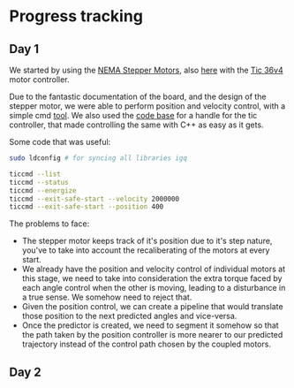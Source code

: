 # Progress tracking

## Day 1

We started by using the [NEMA Stepper Motors](https://robokits.co.in/motors/stepper-motor/stepper-motor-with-gearbox/nema17-planetary-geared-stepper-motor-14kgcm?products_id=2115:bdc4626aa1d1df8e14d80d345b2a442d), also [here](https://thinkrobotics.com/products/nema-17-planetary-gear-stepper-motor-100-1) with the [Tic 36v4](https://www.pololu.com/product/3141) motor controller.

Due to the fantastic documentation of the board, and the design of the stepper motor, we were able to perform position and velocity control, with a simple cmd [tool](https://www.pololu.com/docs/0J71/4.4). We also used the [code base](https://github.com/pololu/pololu-tic-software) for a handle for the tic controller, that made controlling the same with C++ as easy as it gets.

Some code that was useful:

```bash
sudo ldconfig # for syncing all libraries igq

ticcmd --list
ticcmd --status
ticcmd --energize
ticcmd --exit-safe-start --velocity 2000000
ticcmd --exit-safe-start --position 400
```

The problems to face:
- The stepper motor keeps track of it's position due to it's step nature, you've to take into account the recaliberating of the motors at every start.
- We already have the position and velocity control of individual motors at this stage, we need to take into consideration the extra torque faced by each angle control when the other is moving, leading to a disturbance in a true sense. We somehow need to reject that.
- Given the position control, we can create a pipeline that would translate those position to the next predicted angles and vice-versa.
- Once the predictor is created, we need to segment it somehow so that the path taken by the position controller is more nearer to our predicted trajectory instead of the control path chosen by the coupled motors.

## Day 2
